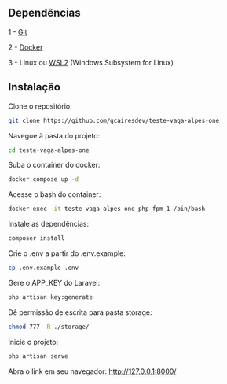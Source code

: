 ## Dependências

1 - [Git](https://git-scm.com/)

2 - [Docker](https://docker.com)

3 - Linux ou [WSL2](https://docs.microsoft.com/pt-br/windows/wsl/install-win10) (Windows Subsystem for Linux)

## Instalação

Clone o repositório:

```sh
git clone https://github.com/gcairesdev/teste-vaga-alpes-one
```

Navegue à pasta do projeto:

```sh
cd teste-vaga-alpes-one
```

Suba o container do docker:

```sh
docker compose up -d
```

Acesse o bash do container:

```sh
docker exec -it teste-vaga-alpes-one_php-fpm_1 /bin/bash
```

Instale as dependências:

```sh
composer install
```

Crie o .env a partir do .env.example:

```sh
cp .env.example .env
```

Gere o APP_KEY do Laravel:

```sh
php artisan key:generate
```

Dê permissão de escrita para pasta storage:

```sh
chmod 777 -R ./storage/
```

Inicie o projeto:

```sh
php artisan serve
```

Abra o link em seu navegador: http://127.0.0.1:8000/
